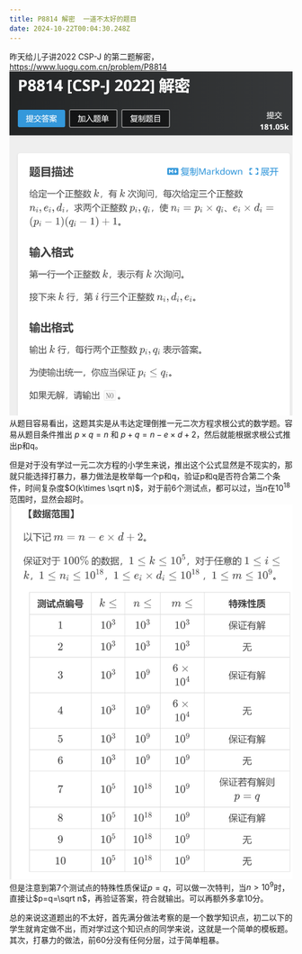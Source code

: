 ```yaml
---
title: P8814 解密  一道不太好的题目
date: 2024-10-22T00:04:30.248Z
---
```



昨天给儿子讲2022 CSP-J 的第二题解密，https://www.luogu.com.cn/problem/P8814
![微信图片_20241022075509.png](https://github.com/justonehe/tinymind-blog/blob/main/assets/images/2024-10-21/1729554920654.png?raw=true)
从题目容易看出，这题其实是从韦达定理倒推一元二次方程求根公式的数学题。容易从题目条件推出 $p\times q=n$ 和 $p+q=n-e\times d+2$，然后就能根据求根公式推出p和q。

但是对于没有学过一元二次方程的小学生来说，推出这个公式显然是不现实的，那就只能选择打暴力，暴力做法是枚举每一个p和q，验证p和q是否符合第二个条件，时间复杂度$O(k\times \sqrt n)$，对于前6个测试点，都可以过，当$n$在$10^18$范围时，显然会超时。
![微信图片_20241022080415.png](https://github.com/justonehe/tinymind-blog/blob/main/assets/images/2024-10-22/1729555464537.png?raw=true)
但是注意到第7个测试点的特殊性质保证$p=q$，可以做一次特判，当$n>10^9$时，直接让$p=q=\sqrt n$，再验证答案，符合就输出。可以再额外多拿10分。

总的来说这道题出的不太好，首先满分做法考察的是一个数学知识点，初二以下的学生就肯定做不出，而对学过这个知识点的同学来说，这就是一个简单的模板题。
其次，打暴力的做法，前60分没有任何分层，过于简单粗暴。